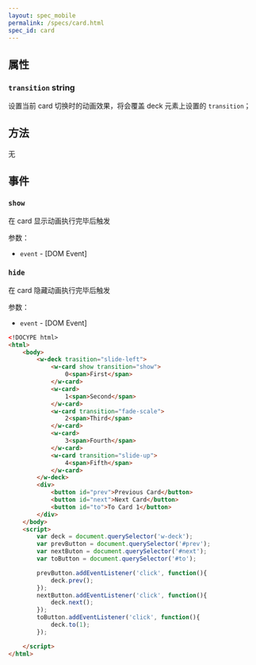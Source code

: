 ```yaml
---
layout: spec_mobile
permalink: /specs/card.html
spec_id: card
---
```


## 属性

### `transition` **string**

设置当前 card 切换时的动画效果，将会覆盖 deck 元素上设置的 `transition`；

## 方法

无

## 事件

### `show`

在 card 显示动画执行完毕后触发

参数：

 * `event` - [DOM Event]

### `hide`

在 card 隐藏动画执行完毕后触发

参数：

 * `event` - [DOM Event]

```html
<!DOCYPE html>
<html>
    <body>
        <w-deck trasition="slide-left">
            <w-card show transition="show">
                0<span>First</span>
            </w-card>
            <w-card>
                1<span>Second</span>
            </w-card>
            <w-card transition="fade-scale">
                2<span>Third</span>
            </w-card>
            <w-card>
                3<span>Fourth</span>
            </w-card>
            <w-card transition="slide-up">
                4<span>Fifth</span>
            </w-card>
        </w-deck>
        <div>
            <button id="prev">Previous Card</button>
            <button id="next">Next Card</button>
            <button id="to">To Card 1</button>
        </div>
    </body>
    <script>
        var deck = document.querySelector('w-deck');
        var prevButton = document.querySelector('#prev');
        var nextButon = document.querySelector('#next');
        var toButton = document.querySelector('#to');

        prevButton.addEventListener('click', function(){
            deck.prev();
        });
        nextButton.addEventListener('click', function(){
            deck.next();
        });
        toButton.addEventListener('click', function(){
            deck.to(1);
        });

    </script>
</html>
```
